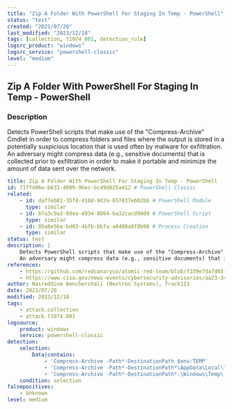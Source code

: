 ```yaml
---
title: "Zip A Folder With PowerShell For Staging In Temp - PowerShell"
status: "test"
created: "2021/07/20"
last_modified: "2023/12/18"
tags: [collection, t1074_001, detection_rule]
logsrc_product: "windows"
logsrc_service: "powershell-classic"
level: "medium"
---
```


## Zip A Folder With PowerShell For Staging In Temp - PowerShell

### Description

Detects PowerShell scripts that make use of the "Compress-Archive" Cmdlet in order to compress folders and files where the output is stored in a potentially suspicious location that is used often by malware for exfiltration.
An adversary might compress data (e.g., sensitive documents) that is collected prior to exfiltration in order to make it portable and minimize the amount of data sent over the network.


```yml
title: Zip A Folder With PowerShell For Staging In Temp - PowerShell
id: 71ff406e-b633-4989-96ec-bc49d825a412 # PowerShell Classic
related:
    - id: daf7eb81-35fd-410d-9d7a-657837e602bb # PowerShell Module
      type: similar
    - id: b7a3c9a3-09ea-4934-8864-6a32cacd98d9 # PowerShell Script
      type: similar
    - id: 85a8e5ba-bd03-4bfb-bbfa-a4409a8f8b98 # Process Creation
      type: similar
status: test
description: |
    Detects PowerShell scripts that make use of the "Compress-Archive" Cmdlet in order to compress folders and files where the output is stored in a potentially suspicious location that is used often by malware for exfiltration.
    An adversary might compress data (e.g., sensitive documents) that is collected prior to exfiltration in order to make it portable and minimize the amount of data sent over the network.
references:
    - https://github.com/redcanaryco/atomic-red-team/blob/f339e7da7d05f6057fdfcdd3742bfcf365fee2a9/atomics/T1074.001/T1074.001.md
    - https://www.cisa.gov/news-events/cybersecurity-advisories/aa23-347a
author: Nasreddine Bencherchali (Nextron Systems), frack113
date: 2021/07/20
modified: 2023/12/18
tags:
    - attack.collection
    - attack.t1074.001
logsource:
    product: windows
    service: powershell-classic
detection:
    selection:
        Data|contains:
            - 'Compress-Archive -Path*-DestinationPath $env:TEMP'
            - 'Compress-Archive -Path*-DestinationPath*\AppData\Local\Temp\'
            - 'Compress-Archive -Path*-DestinationPath*:\Windows\Temp\'
    condition: selection
falsepositives:
    - Unknown
level: medium

```
